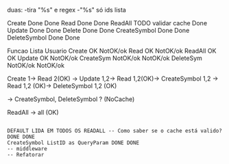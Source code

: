 duas:
-tira "%s" e regex
-"%s" só ids lista

Create       Done                 Done
Read         Done                 Done
ReadAll      TODO validar cache   Done
Update       Done                 Done
Delete       Done                 Done
CreateSymbol Done                 Done
DeleteSymbol Done                 Done

Funcao      Lista     Usuario
Create      OK        NotOK/ok
Read        OK        NotOK/ok
ReadAll     OK        OK
Update      OK        NotOK/ok
CreateSym   NotOK/ok  NotOK/ok
DeleteSym   NotOK/ok  NotOK/ok

Create 1-> Read 2(OK) -> Update 1,2-> Read 1,2(OK)-> CreateSymbol 1,2 -> Read 1,2 (OK)-> DeleteSymbol 1,2 (OK)

 -> CreateSymbol, DeleteSymbol ? (NoCache)

ReadAll -> all (OK)

~~~

DEFAULT LIDA EM TODOS OS READALL -- Como saber se o cache está valido? DONE DONE
CreateSymbol ListID as QueryParam DONE DONE
-- middleware
-- Refatorar

